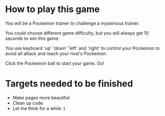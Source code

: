 # How to play this game

You will be a Pockemon trainer to challenge a mysterious trainer.

You could choose different game difficulty, but you will always get 10 seconds to win this game.

You use keyboard 'up' 'down' 'left' and 'right' to control your Pockemon to avoid all attack and reach your rival's Pockemon.

Click the Pockemon ball to start your game. Go!

# Targets needed to be finished
* Make pages more beautiful
* Clean up code
* Let me think for a while :)

